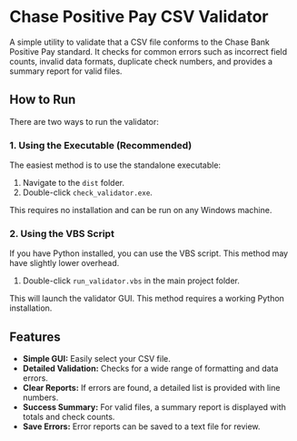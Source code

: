 # Chase Positive Pay CSV Validator

A simple utility to validate that a CSV file conforms to the Chase Bank Positive Pay standard. It checks for common errors such as incorrect field counts, invalid data formats, duplicate check numbers, and provides a summary report for valid files.

## How to Run

There are two ways to run the validator:

### 1. Using the Executable (Recommended)

The easiest method is to use the standalone executable:

1.  Navigate to the `dist` folder.
2.  Double-click `check_validator.exe`.

This requires no installation and can be run on any Windows machine.

### 2. Using the VBS Script

If you have Python installed, you can use the VBS script. This method may have slightly lower overhead.

1.  Double-click `run_validator.vbs` in the main project folder.

This will launch the validator GUI. This method requires a working Python installation.

## Features

*   **Simple GUI:** Easily select your CSV file.
*   **Detailed Validation:** Checks for a wide range of formatting and data errors.
*   **Clear Reports:** If errors are found, a detailed list is provided with line numbers.
*   **Success Summary:** For valid files, a summary report is displayed with totals and check counts.
*   **Save Errors:** Error reports can be saved to a text file for review.
